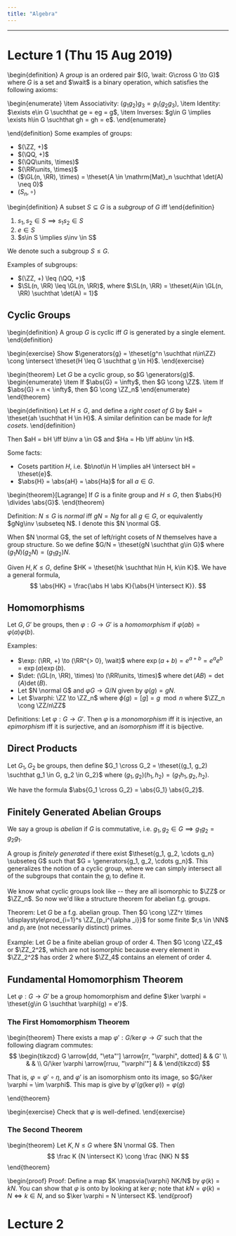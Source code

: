 ```yaml
---
title: "Algebra"
---
```


---

# Lecture 1 (Thu 15 Aug 2019)

\begin{definition}
A *group* is an ordered pair $(G, \wait: G\cross G \to G)$ where $G$ is a set and $\wait$ is a binary operation, which satisfies the following axioms:

\begin{enumerate}
\item Associativity: $(g_1 g_2)g_3 = g_1(g_2 g_3)$,
\item Identity: $\exists e\in G \suchthat  ge = eg = g$,
\item Inverses: $g\in G \implies \exists h\in G \suchthat gh = gh = e$.
\end{enumerate}

\end{definition}
Some examples of groups:

- $(\ZZ, +)$
- $(\QQ, +)$
- $(\QQ\units, \times)$
- $(\RR\units, \times)$
- ($\GL(n, \RR), \times) = \theset{A \in \mathrm{Mat}_n \suchthat \det(A) \neq 0}$
- $(S_n, \circ)$

\begin{definition}
A subset $S \subseteq G$ is a *subgroup* of $G$ iff
\end{definition}

1. $s_1, s_2 \in S \implies s_1 s_2 \in S$
2. $e\in S$
3. $s\in S \implies s\inv \in S$

We denote such a subgroup $S \leq G$.

Examples of subgroups:

- $(\ZZ, +) \leq (\QQ, +)$
- $\SL(n, \RR) \leq \GL(n, \RR)$, where $\SL(n, \RR) = \theset{A\in \GL(n, \RR) \suchthat \det(A) = 1}$

## Cyclic Groups

\begin{definition}
A group $G$ is cyclic iff $G$ is generated by a single element.
\end{definition}

\begin{exercise}
Show $\generators{g} = \theset{g^n \suchthat n\in\ZZ} \cong \intersect \theset{H \leq G \suchthat g \in H}$.
\end{exercise}

\begin{theorem}
Let $G$ be a cyclic group, so $G \generators{g}$.
\begin{enumerate}
\item If $\abs{G} = \infty$, then $G \cong \ZZ$.
\item If $\abs{G} = n < \infty$, then $G \cong \ZZ_n$
\end{enumerate}
\end{theorem}

\begin{definition}
Let $H \leq G$, and define a *right coset of $G$* by $aH = \theset{ah \suchthat H \in H}$. A similar definition can be made for *left cosets*.
\end{definition}

Then $aH = bH \iff b\inv a \in G$ and $Ha = Hb \iff ab\inv \in H$.

Some facts:

- Cosets partition $H$, i.e. $b\not\in H \implies aH \intersect bH = \theset{e}$.
- $\abs{H} = \abs{aH} = \abs{Ha}$ for all $a\in G$.

\begin{theorem}[Lagrange]
If $G$ is a finite group and $H \leq G$, then $\abs{H} \divides \abs{G}$.
\end{theorem}

Definition: $N \leq G$ is *normal* iff $gN = Ng$ for all $g\in G$, or equivalently $gNg\inv \subseteq N$. I denote this $N \normal G$.

When $N \normal G$, the set of left/right cosets of $N$ themselves have a group structure. So we define $G/N = \theset{gN \suchthat g\in G}$ where $(g_1 N)(g_2 N) = (g_1 g_2) N$.

Given $H, K \leq G$, define $HK = \theset{hk \suchthat h\in H, k\in K}$. We have a general formula,
$$
\abs{HK} = \frac{\abs H \abs K}{\abs{H \intersect K}}.
$$

## Homomorphisms

Let $G,G'$ be groups, then $\varphi: G \to G'$ is a *homomorphism* if $\varphi(ab) = \varphi(a) \varphi(b)$.

Examples:

- $\exp: (\RR, +) \to (\RR^{> 0}, \wait)$ where $\exp(a+b) = e^{a+b} = e^a e^b = \exp(a) \exp(b)$.
- $\det: (\GL(n, \RR), \times) \to (\RR\units, \times)$ where $\det(AB) = \det(A) \det(B)$.
- Let $N \normal G$ and $\varphi G \to G/N$ given by $\varphi(g) = gN$.
- Let $\varphi: \ZZ \to \ZZ_n$ where $\phi(g) = [g] = g \mod n$ where $\ZZ_n \cong \ZZ/n\ZZ$

Definitions: Let $\varphi: G \to G'$. Then $\varphi$ is a *monomorphism* iff it is injective, an *epimorphism* iff it is surjective, and an *isomorphism* iff it is bijective.

## Direct Products
Let $G_1, G_2$ be groups, then define $G_1 \cross G_2 = \theset{(g_1, g_2) \suchthat g_1 \in G, g_2 \in G_2}$ where $(g_1, g_2)(h_1, h_2) = (g_1 h_1, g_2 ,h_2)$.

We have the formula $\abs{G_1 \cross G_2} = \abs{G_1} \abs{G_2}$.

## Finitely Generated Abelian Groups

We say a group is *abelian* if $G$ is commutative, i.e. $g_1, g_2 \in G \implies g_1 g_2 = g_2 g_1$.

A group is *finitely generated* if there exist $\theset{g_1, g_2, \cdots g_n} \subseteq G$ such that $G = \generators{g_1, g_2, \cdots g_n}$. This generalizes the notion of a cyclic group, where we can simply intersect all of the subgroups that contain the $g_i$ to define it.

We know what cyclic groups look like -- they are all isomorphic to $\ZZ$ or $\ZZ_n$. So now we'd like a structure theorem for abelian f.g. groups.

Theorem: Let $G$ be a f.g. abelian group. Then $G \cong \ZZ^r \times \displaystyle\prod_{i=1}^s \ZZ_{p_i^{\alpha _i}}$ for some finite $r,s \in \NN$ and $p_i$ are (not necessarily distinct) primes.

Example: Let $G$ be a finite abelian group of order 4. Then $G \cong \ZZ_4$ or $\ZZ_2^2$, which are not isomorphic because every element in $\ZZ_2^2$ has order 2 where $\ZZ_4$ contains an element of order 4.

## Fundamental Homomorphism Theorem

Let $\varphi: G \to G'$ be a group homomorphism and define $\ker \varphi = \theset{g\in G \suchthat \varphi(g) = e'}$.

### The First Homomorphism Theorem

\begin{theorem}
There exists a map $\varphi': G/\ker \varphi \to G'$ such that the following diagram commutes:
$$
\begin{tikzcd}
G \arrow[dd, "\eta"'] \arrow[rr, "\varphi", dotted] &  & G' \\
                                                    &  &    \\
G/\ker \varphi \arrow[rruu, "\varphi'"]             &  &
\end{tikzcd}
$$

That is, $\varphi = \varphi' \circ \eta$, and $\varphi'$ is an isomorphism onto its image, so $G/\ker \varphi = \im \varphi$. This map is give by $\varphi'(g(\ker \varphi)) = \varphi(g)$

\end{theorem}

\begin{exercise}
Check that $\varphi$ is well-defined.
\end{exercise}

### The Second Theorem
\begin{theorem}
Let $K, N \leq G$ where $N \normal G$. Then
$$
\frac K {N \intersect K} \cong \frac {NK} N
$$
\end{theorem}

\begin{proof}
Proof: Define a map $K \mapsvia{\varphi} NK/N$ by $\varphi(k) = kN$. You can show that $\varphi$ is onto by looking at $\ker \varphi$; note that $kN = \varphi(k) = N \iff k \in N$, and so $\ker \varphi = N \intersect K$.
\end{proof}

# Lecture 2
